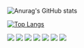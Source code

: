 ![Anurag's GitHub stats](https://github-readme-stats.vercel.app/api?username=ANTAESEOP&show_icons=true&theme=default)

[![Top Langs](https://github-readme-stats.vercel.app/api/top-langs/?username=ANTAESEOP&langs_count=8)](https://github.com/ANTAESEOP/github-readme-stats)

<img src="https://img.shields.io/badge/HTML-E34F26?style=flat-square&logo=HTML5&logoColor=white"/>

<img src="https://img.shields.io/badge/MYSQL-4497A1?style=flat-square&logo=MYSQL&logoColor=white"/>

<img src="https://img.shields.io/badge/JavaScript-F7DF1E?style=flat-square&logo=JavaScript&logoColor=white"/>

<img src="https://img.shields.io/badge/GitHub-181717?style=flat-square&logo=GitHub&logoColor=white"/>

<img src="https://img.shields.io/badge/Notion-000000?style=flat-square&logo=Notion&logoColor=white"/>

<img src="https://img.shields.io/badge/IntelliJ IDEA-000000?style=flat-square&logo=Notion&logoColor=white"/>

<img src="https://img.shields.io/badge/Eclipse IDE-2C2255?style=flat-square&logo=Notion&logoColor=white"/>


